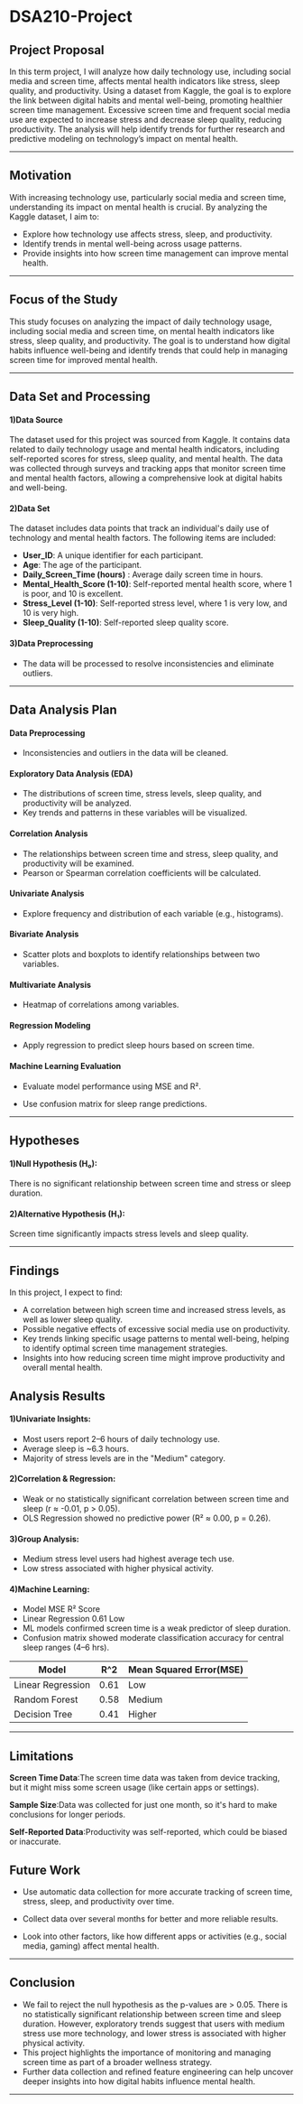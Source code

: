 # DSA210-Project

## **Project Proposal**
In this term project, I will analyze how daily technology use, including social media and screen time, affects mental health indicators like stress, sleep quality, and productivity. Using a dataset from Kaggle, the goal is to explore the link between digital habits and mental well-being, promoting healthier screen time management. Excessive screen time and frequent social media use are expected to increase stress and decrease sleep quality, reducing productivity. The analysis will help identify trends for further research and predictive modeling on technology’s impact on mental health.

---
## **Motivation**
With increasing technology use, particularly social media and screen time, understanding its impact on mental health is crucial. By analyzing the Kaggle dataset, I aim to:

- Explore how technology use affects stress, sleep, and productivity.
- Identify trends in mental well-being across usage patterns.
- Provide insights into how screen time management can improve mental health.

---
## **Focus of the Study**
This study focuses on analyzing the impact of daily technology usage, including social media and screen time, on mental health indicators like stress, sleep quality, and productivity. The goal is to understand how digital habits influence well-being and identify trends that could help in managing screen time for improved mental health.

---
## **Data Set and Processing**
#### **1)Data Source**

The dataset used for this project was sourced from Kaggle. It contains data related to daily technology usage and mental health indicators, including self-reported scores for stress, sleep quality, and mental health. The data was collected through surveys and tracking apps that monitor screen time and mental health factors, allowing a comprehensive look at digital habits and well-being.
#### **2)Data Set**
The dataset includes data points that track an individual's daily use of technology and mental health factors. The following items are included:

- **User_ID**: A unique identifier for each participant.
- **Age**: The age of the participant.
- **Daily_Screen_Time (hours)** : Average daily screen time in hours.
- **Mental_Health_Score (1-10)**: Self-reported mental health score, where 1 is poor, and 10 is excellent.
- **Stress_Level (1-10)**: Self-reported stress level, where 1 is very low, and 10 is very high.
- **Sleep_Quality (1-10)**: Self-reported sleep quality score.
 #### **3)Data Preprocessing** 
 - The data will be processed to resolve inconsistencies and eliminate outliers.
---

## **Data Analysis Plan**
#### **Data Preprocessing**
- Inconsistencies and outliers in the data will be cleaned.
  
#### **Exploratory Data Analysis (EDA)**
- The distributions of screen time, stress levels, sleep quality, and productivity will be analyzed.
- Key trends and patterns in these variables will be visualized.
  
#### **Correlation Analysis**
- The relationships between screen time and stress, sleep quality, and productivity will be examined.
- Pearson or Spearman correlation coefficients will be calculated.
  
#### **Univariate Analysis**
- Explore frequency and distribution of each variable (e.g., histograms).

#### **Bivariate Analysis**

- Scatter plots and boxplots to identify relationships between two variables.

#### **Multivariate Analysis**

- Heatmap of correlations among variables.

#### **Regression Modeling**

- Apply regression to predict sleep hours based on screen time.

#### **Machine Learning Evaluation**

- Evaluate model performance using MSE and R².

- Use confusion matrix for sleep range predictions.

---
## **Hypotheses**

#### **1)Null Hypothesis (H₀):**
There is no significant relationship between screen time and stress or sleep duration.

#### **2)Alternative Hypothesis (H₁):**
Screen time significantly impacts stress levels and sleep quality.

---

## **Findings**
In this project, I expect to find:

- A correlation between high screen time and increased stress levels, as well as lower sleep quality.
- Possible negative effects of excessive social media use on productivity.
- Key trends linking specific usage patterns to mental well-being, helping to identify optimal screen time management strategies.
- Insights into how reducing screen time might improve productivity and overall mental health.

## **Analysis Results**

#### **1)Univariate Insights:**

- Most users report 2–6 hours of daily technology use.
- Average sleep is ~6.3 hours.
- Majority of stress levels are in the "Medium" category.

#### **2)Correlation & Regression:**

- Weak or no statistically significant correlation between screen time and sleep (r ≈ -0.01, p > 0.05).
- OLS Regression showed no predictive power (R² ≈ 0.00, p = 0.26).

#### **3)Group Analysis:**

- Medium stress level users had highest average tech use.
- Low stress associated with higher physical activity.
  
#### **4)Machine Learning:**

- Model	MSE	R² Score
- Linear Regression	0.61 Low
- ML models confirmed screen time is a weak predictor of sleep duration.
- Confusion matrix showed moderate classification accuracy for central sleep ranges (4–6 hrs).

 | **Model**         |**R^2**   | **Mean Squared Error(MSE)**  |
 |-------------------|----------|--------------------|
 | Linear Regression | 0.61     | Low                |
 | Random Forest     | 0.58     | Medium             |
 | Decision Tree     | 0.41     | Higher             |

---

## **Limitations**

**Screen Time Data**:The screen time data was taken from device tracking, but it might miss some screen usage (like certain apps or settings).

**Sample Size**:Data was collected for just one month, so it's hard to make conclusions for longer periods.

**Self-Reported Data**:Productivity was self-reported, which could be biased or inaccurate.

## **Future Work**
- Use automatic data collection for more accurate tracking of screen time, stress, sleep, and productivity over time.

- Collect data over several months for better and more reliable results.

- Look into other factors, like how different apps or activities (e.g., social media, gaming) affect mental health.
---

## **Conclusion**
- We fail to reject the null hypothesis as the p-values are > 0.05. There is no statistically significant relationship between screen time and sleep duration. However, exploratory trends suggest that users with medium stress use more technology, and lower stress is associated with higher physical activity.
- This project highlights the importance of monitoring and managing screen time as part of a broader wellness strategy.
- Further data collection and refined feature engineering can help uncover deeper insights into how digital habits influence mental health.
---

